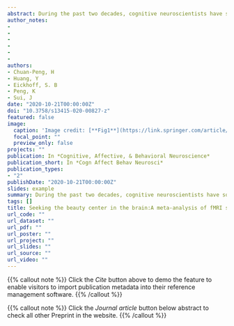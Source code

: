 ```yaml
---
abstract: During the past two decades, cognitive neuroscientists have sought to elucidate the common neural basis of the experience of beauty. Still, empirical evidence for such common neural basis of different forms of beauty is not conclusive. To address this question, we performed an activation likelihood estimation (ALE) meta-analysis on the existing neuroimaging studies of beauty appreciation of faces and visual art by nonexpert adults (49 studies, 982 participants, meta-data are available at https://osf.io/s9xds/). We observed that perceiving these two forms of beauty activated distinct brain regions:While the beauty of faces convergently activated the left ventral striatum, the beauty of visual art convergently activated the anterior medial prefrontal cortex (aMPFC). However, a conjunction analysis failed to reveal any common brain regions for the beauty of visual art and faces. The implications of these results are discussed.
author_notes:
- 
- 
- 
- 
- 
- 
authors:
- Chuan-Peng, H
- Huang, Y
- Eickhoff, S. B
- Peng, K
- Sui, J
date: "2020-10-21T00:00:00Z"
doi: "10.3758/s13415-020-00827-z"
featured: false
image:
  caption: 'Image credit: [**Fig1**](https://link.springer.com/article/10.3758/s13415-020-00827-z/figures/1)'
  focal_point: ""
  preview_only: false
projects: ""
publication: In *Cognitive, Affective, & Behavioral Neuroscience*
publication_short: In *Cogn Affect Behav Neurosci*
publication_types: 
- "2"
publishDate: "2020-10-21T00:00:00Z"
slides: example
summary: During the past two decades, cognitive neuroscientists have sought to elucidate the common neural basis of the experience of beauty.
tags: []
title: Seeking the beauty center in the brain:A meta-analysis of fMRI studies of beautiful human faces and visual art
url_code: ""
url_dataset: ""
url_pdf: ""
url_poster: ""
url_project: ""
url_slides: ""
url_source: ""
url_video: ""
---
```


{{% callout note %}}
Click the _Cite_ button above to demo the feature to enable visitors to import publication metadata into their reference management software.
{{% /callout %}}

{{% callout note %}}
Click the _Journal article_ button below abstract to check all other Preprint in the website.
{{% /callout %}}
